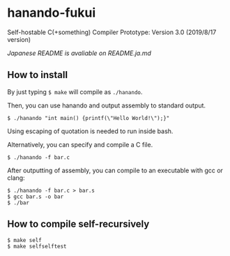 # hanando-fukui
Self-hostable C(+something) Compiler Prototype: Version 3.0 (2019/8/17 version)

*Japanese README is avaliable on README.ja.md*

## How to install
By just typing `$ make` will compile as `./hanando`.

Then, you can use hanando and output assembly to standard output.
```
$ ./hanando "int main() {printf(\"Hello World!\");}"
```
Using escaping of quotation is needed to run inside bash.

Alternatively, you can specify and compile a C file.
```
$ ./hanando -f bar.c
```
After outputting of assembly, you can compile to an executable with gcc or clang:
```
$ ./hanando -f bar.c > bar.s
$ gcc bar.s -o bar
$ ./bar
```

## How to compile self-recursively
```
$ make self
$ make selfselftest
```
